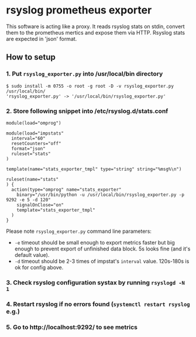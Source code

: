 # rsyslog prometheus exporter

This software is acting like a proxy. It reads rsyslog stats on stdin, convert them to the prometheus mertics and expose them via HTTP. Rsyslog stats are expected in 'json' format.

## How to setup

### 1. Put `rsyslog_exporter.py` into /usr/local/bin directory
```
$ sudo install -m 0755 -o root -g root -D -v rsyslog_exporter.py /usr/local/bin/
'rsyslog_exporter.py' -> '/usr/local/bin/rsyslog_exporter.py'
```
### 2. Store following snippet into /etc/rsyslog.d/stats.conf

```
module(load="omprog")

module(load="impstats"
  interval="60"
  resetCounters="off"
  format="json"
  ruleset="stats"
)

template(name="stats_exporter_tmpl" type="string" string="%msg%\n")

ruleset(name="stats"
) {
  action(type="omprog" name="stats_exporter"
    binary="/usr/bin/python -u /usr/local/bin/rsyslog_exporter.py -p 9292 -e 5 -d 120"
    signalOnClose="on"
    template="stats_exporter_tmpl"
  )
}
```
Please note `rsyslog_exporter.py` command line parameters:
* `-e` timeout should be small enough to export metrics faster but big enough to prevent export of unfinished data block. 5s looks fine (and it's default value).
* `-d` timeout should be 2-3 times of impstat's `interval` value. 120s-180s is ok for config above.

### 3. Check rsyslog configuration systax by running `rsyslogd -N 1`
### 4. Restart rsyslog if no errors found (`systemctl restart rsyslog` e.g.)
### 5. Go to http://localhost:9292/ to see metrics

